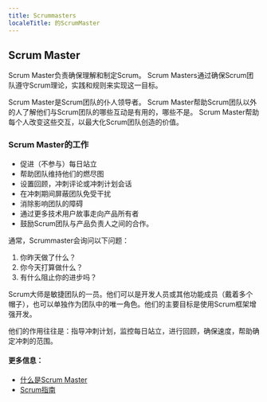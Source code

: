 ```yaml
---
title: Scrummasters
localeTitle: 的ScrumMaster
---
```

## Scrum Master

Scrum Master负责确保理解和制定Scrum。 Scrum Masters通过确保Scrum团队遵守Scrum理论，实践和规则来实现这一目标。

Scrum Master是Scrum团队的仆人领导者。 Scrum Master帮助Scrum团队以外的人了解他们与Scrum团队的哪些互动是有用的，哪些不是。 Scrum Master帮助每个人改变这些交互，以最大化Scrum团队创造的价值。

### Scrum Master的工作

*   促进（不参与）每日站立
*   帮助团队维持他们的燃尽图
*   设置回顾，冲刺评论或冲刺计划会话
*   在冲刺期间屏蔽团队免受干扰
*   消除影响团队的障碍
*   通过更多技术用户故事走向产品所有者
*   鼓励Scrum团队与产品负责人之间的合作。

通常，Scrummaster会询问以下问题：

1.  你昨天做了什么？
2.  你今天打算做什么？
3.  有什么阻止你的进步吗？

Scrum大师是敏捷团队的一员。他们可以是开发人员或其他功能成员（戴着多个帽子），也可以单独作为团队中的唯一角色。他们的主要目标是使用Scrum框架增强开发。

他们的作用往往是：指导冲刺计划，监控每日站立，进行回顾，确保速度，帮助确定冲刺的范围。

#### 更多信息：

*   [什么是Scrum Master](https://www.scrum.org/resources/what-is-a-scrum-master)
*   [Scrum指南](https://www.scrum.org/resources/scrum-guide)
